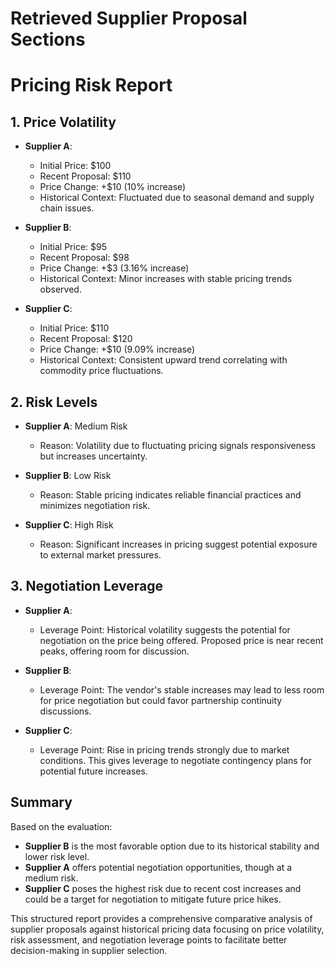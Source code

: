 # Retrieved Supplier Proposal Sections

# Pricing Risk Report

## 1. Price Volatility
- **Supplier A**: 
  - Initial Price: $100
  - Recent Proposal: $110
  - Price Change: +$10 (10% increase)
  - Historical Context: Fluctuated due to seasonal demand and supply chain issues. 

- **Supplier B**: 
  - Initial Price: $95
  - Recent Proposal: $98
  - Price Change: +$3 (3.16% increase)
  - Historical Context: Minor increases with stable pricing trends observed.

- **Supplier C**: 
  - Initial Price: $110
  - Recent Proposal: $120
  - Price Change: +$10 (9.09% increase)
  - Historical Context: Consistent upward trend correlating with commodity price fluctuations.

## 2. Risk Levels
- **Supplier A**: Medium Risk
  - Reason: Volatility due to fluctuating pricing signals responsiveness but increases uncertainty.

- **Supplier B**: Low Risk
  - Reason: Stable pricing indicates reliable financial practices and minimizes negotiation risk.

- **Supplier C**: High Risk
  - Reason: Significant increases in pricing suggest potential exposure to external market pressures.

## 3. Negotiation Leverage
- **Supplier A**:
  - Leverage Point: Historical volatility suggests the potential for negotiation on the price being offered. Proposed price is near recent peaks, offering room for discussion. 

- **Supplier B**: 
  - Leverage Point: The vendor's stable increases may lead to less room for price negotiation but could favor partnership continuity discussions.

- **Supplier C**: 
  - Leverage Point: Rise in pricing trends strongly due to market conditions. This gives leverage to negotiate contingency plans for potential future increases.

## Summary
Based on the evaluation:
- **Supplier B** is the most favorable option due to its historical stability and lower risk level.
- **Supplier A** offers potential negotiation opportunities, though at a medium risk.
- **Supplier C** poses the highest risk due to recent cost increases and could be a target for negotiation to mitigate future price hikes.

This structured report provides a comprehensive comparative analysis of supplier proposals against historical pricing data focusing on price volatility, risk assessment, and negotiation leverage points to facilitate better decision-making in supplier selection. 
```